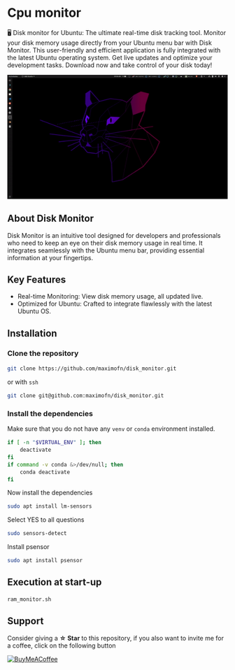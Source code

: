 # Cpu monitor

🖥️ Disk monitor for Ubuntu: The ultimate real-time disk tracking tool. Monitor your disk memory usage directly from your Ubuntu menu bar with Disk Monitor. This user-friendly and efficient application is fully integrated with the latest Ubuntu operating system. Get live updates and optimize your development tasks. Download now and take control of your disk today!

![disk monitor](disk_monitor.gif)

## About Disk Monitor
Disk Monitor is an intuitive tool designed for developers and professionals who need to keep an eye on their disk memory usage in real time. It integrates seamlessly with the Ubuntu menu bar, providing essential information at your fingertips.

## Key Features
 * Real-time Monitoring: View disk memory usage, all updated live.
 * Optimized for Ubuntu: Crafted to integrate flawlessly with the latest Ubuntu OS.

## Installation

### Clone the repository

```bash
git clone https://github.com/maximofn/disk_monitor.git
```

or with `ssh`

```bash
git clone git@github.com:maximofn/disk_monitor.git
```

### Install the dependencies

Make sure that you do not have any `venv` or `conda` environment installed.

```bash
if [ -n "$VIRTUAL_ENV" ]; then
    deactivate
fi
if command -v conda &>/dev/null; then
    conda deactivate
fi
```

Now install the dependencies

```bash
sudo apt install lm-sensors
```

Select YES to all questions

```bash
sudo sensors-detect
```

Install psensor

```bash
sudo apt install psensor
```

## Execution at start-up

```bash
ram_monitor.sh
```

## Support

Consider giving a **☆ Star** to this repository, if you also want to invite me for a coffee, click on the following button

[![BuyMeACoffee](https://img.shields.io/badge/Buy_Me_A_Coffee-support_my_work-FFDD00?style=for-the-badge&logo=buy-me-a-coffee&logoColor=white&labelColor=101010)](https://www.buymeacoffee.com/maximofn)